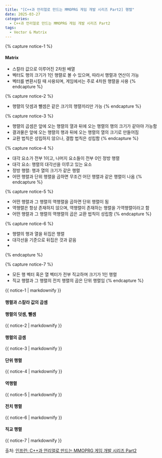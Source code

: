 ```yaml
---
title: "[C++과 언리얼로 만드는 MMOPRG 게임 개발 시리즈 Part2] 행렬"
date: 2025-03-27
categories:
  - C++과 언리얼로 만드는 MMOPRG 게임 개발 시리즈 Part2
tags:
  - Vector & Matrix
---
```




{% capture notice-1 %}
#### Matrix

* 스칼라 값으로 이루어진 2차원 배열
* 벡터도 행의 크기가 1인 행렬로 볼 수 있으며, 따라서 행렬과 연산이 가능
* 벡터를 변환시킬 때 사용되며, 게임에서는 주로 4차원 행렬을 사용
{% endcapture %}

{% capture notice-2 %}
* 행렬의 덧셈과 뺄셈은 같은 크기의 행렬끼리만 가능
{% endcapture %}

{% capture notice-3 %}
* 행렬의 곱셈은 앞에 오는 행렬의 열과 뒤에 오는 행렬의 행의 크기가 같아야 가능함
* 결과물은 앞에 오는 행렬의 행과 뒤에 오는 행렬의 열의 크기로 만들어짐
* 교환 법칙은 성립하지 않으나, 결합 법칙은 성립함
{% endcapture %}

{% capture notice-4 %}
* 대각 요소가 전부 1이고, 나머지 요소들이 전부 0인 정방 행렬
* 대각 요소: 행렬의 대각선을 이루고 있는 요소
* 정방 행렬: 행과 열의 크기가 같은 행렬
* 어떤 행렬과 단위 행렬을 곱하면 무조건 어던 행렬과 같은 행렬이 나옴
{% endcapture %}

{% capture notice-5 %}
* 어떤 행렬과 그 행렬의 역행렬을 곱하면 단위 행렬이 됨
* 역행렬은 항상 존재하지 않으며, 역행렬이 존재하는 행렬을 가역행렬이라고 함
* 어떤 행렬과 그 행렬의 역행렬의 곱은 교환 법칙이 성립함
{% endcapture %}

{% capture notice-6 %}
* 행렬의 행과 열을 뒤집은 행렬
* 대각선을 기준으로 뒤집은 것과 같음
* 
{% endcapture %}

{% capture notice-7 %}
* 모든 행 벡터 혹은 열 벡터가 전부 직교하며 크기가 1인 행렬
* 직교 행렬과 그 행렬의 전치 행렬의 곱은 단위 행렬임
{% endcapture %}



<div class="notice">
  {{ notice-1 | markdownify }}
</div>

#### 행렬과 스칼라 값의 곱셈



#### 행렬의 덧셈, 뺄셈



<div class="notice">
  {{ notice-2 | markdownify }}
</div>

#### 행렬의 곱셈



<div class="notice">
  {{ notice-3 | markdownify }}
</div>

#### 단위 행렬



<div class="notice">
  {{ notice-4 | markdownify }}
</div>

#### 역행렬



<div class="notice">
  {{ notice-5 | markdownify }}
</div>

#### 전치 행렬



<div class="notice">
  {{ notice-6 | markdownify }}
</div>

#### 직교 행렬



<div class="notice">
  {{ notice-7 | markdownify }}
</div>

출처: [인프런: C++과 언리얼로 만드는 MMOPRG 게임 개발 시리즈 Part2][source]

[source]: https://www.inflearn.com/course/%EC%96%B8%EB%A6%AC%EC%96%BC-3d-mmorpg-2/dashboard

